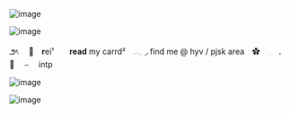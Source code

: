 ![image](https://github.com/user-attachments/assets/9e439020-f065-4508-b359-81e2876fcc06)

![image](https://github.com/user-attachments/assets/0fe9fdad-32ae-46b5-b402-b12b33c3e62e)


౨ৎ 　🎀　**r**ei¹　　**read** my carrd²　𓂃  ◞
find me @ hyv / pjsk area　✿ ⠀ ׅ　． 💒 　⎯　 intp


 ![image](https://github.com/user-attachments/assets/f2e72c33-c4b2-42db-85a1-febe2f948405)
 
 ![image](https://github.com/user-attachments/assets/0d2c7e1a-9c12-428d-9f02-5199df28bba7)
